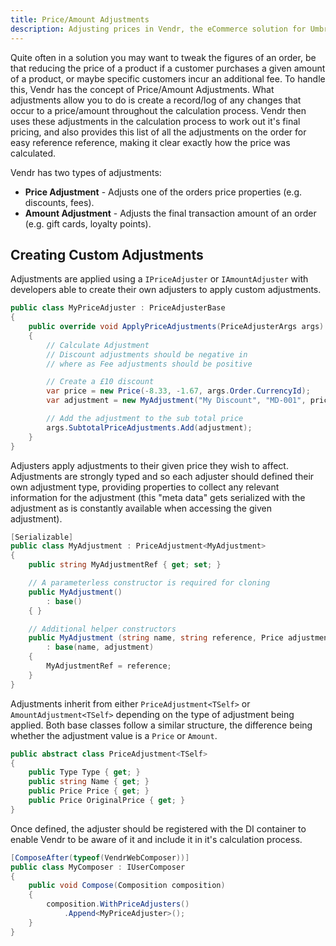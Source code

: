 ```yaml
---
title: Price/Amount Adjustments
description: Adjusting prices in Vendr, the eCommerce solution for Umbraco v8+
---
```


Quite often in a solution you may want to tweak the figures of an order, be that reducing the price of a product if a customer purchases a given amount of a product, or maybe specific customers incur an additional fee. To handle this, Vendr has the concept of Price/Amount Adjustments. What adjustments allow you to do is create a record/log of any changes that occur to a price/amount throughout the calculation process. Vendr then uses these adjustments in the calculation process to work out it's final pricing, and also provides this list of all the adjustments on the order for easy reference reference, making it clear exactly how the price was calculated.

Vendr has two types of adjustments:

* **Price Adjustment** - Adjusts one of the orders price properties (e.g. discounts, fees).
* **Amount Adjustment** - Adjusts the final transaction amount of an order (e.g. gift cards, loyalty points).

## Creating Custom Adjustments

Adjustments are applied using a `IPriceAdjuster` or `IAmountAdjuster` with developers able to create their own adjusters to apply custom adjustments.

````csharp
public class MyPriceAdjuster : PriceAdjusterBase
{
    public override void ApplyPriceAdjustments(PriceAdjusterArgs args)
    {
        // Calculate Adjustment
        // Discount adjustments should be negative in 
        // where as Fee adjustments should be positive

        // Create a £10 discount
        var price = new Price(-8.33, -1.67, args.Order.CurrencyId);
        var adjustment = new MyAdjustment("My Discount", "MD-001", price);

        // Add the adjustment to the sub total price
        args.SubtotalPriceAdjustments.Add(adjustment);
    }
}
````

Adjusters apply adjustments to their given price they wish to affect. Adjustments are strongly typed and so each adjuster should defined their own adjustment type, providing properties to collect any relevant information for the adjustment (this "meta data" gets serialized with the adjustment as is constantly available when accessing the given adjustment).  

````csharp
[Serializable]
public class MyAdjustment : PriceAdjustment<MyAdjustment>
{
    public string MyAdjustmentRef { get; set; }

    // A parameterless constructor is required for cloning
    public MyAdjustment()
        : base()
    { }

    // Additional helper constructors
    public MyAdjustment (string name, string reference, Price adjustment)
        : base(name, adjustment)
    {
        MyAdjustmentRef = reference;
    }
}
````

Adjustments inherit from either `PriceAdjustment<TSelf>` or `AmountAdjustment<TSelf>` depending on the type of adjustment being applied. Both base classes follow a similar structure, the difference being whether the adjustment value is a `Price` or `Amount`.

````csharp
public abstract class PriceAdjustment<TSelf> 
{
    public Type Type { get; }
    public string Name { get; }
    public Price Price { get; }
    public Price OriginalPrice { get; }
}
````

Once defined, the adjuster should be registered with the DI container to enable Vendr to be aware of it and include it in it's calculation process.


````csharp
[ComposeAfter(typeof(VendrWebComposer))]
public class MyComposer : IUserComposer
{
    public void Compose(Composition composition)
    {
        composition.WithPriceAdjusters()
            .Append<MyPriceAdjuster>();
    }
}
